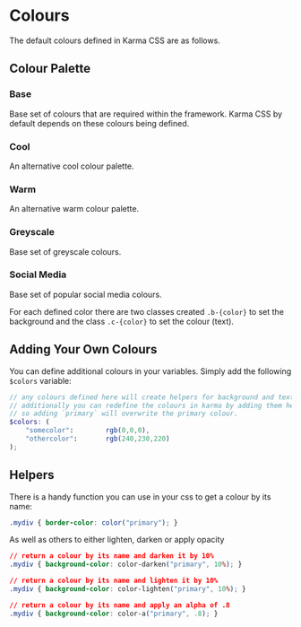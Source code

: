 # Colours

The default colours defined in Karma CSS are as follows.

## Colour Palette

### Base

Base set of colours that are required within the framework. Karma CSS by default 
depends on these colours being defined.

<script async src="//jsfiddle.net/stuartaccent/9ftazwsb/embed/result/"></script>

### Cool

An alternative cool colour palette.

<script async src="//jsfiddle.net/stuartaccent/5tu3ew2a/embed/result/"></script>

### Warm

An alternative warm colour palette.

<script async src="//jsfiddle.net/stuartaccent/41r3y0zo/embed/result/"></script>

### Greyscale

Base set of greyscale colours.

<script async src="//jsfiddle.net/stuartaccent/wzbq7ath/embed/result/"></script>

### Social Media

Base set of popular social media colours.

<script async src="//jsfiddle.net/stuartaccent/6159dcLa/embed/result/"></script>

For each defined color there are two classes created `.b-{color}` to set the background and the 
class `.c-{color}` to set the colour (text).

## Adding Your Own Colours

You can define additional colours in your variables. Simply add the following `$colors` variable:

```scss
// any colours defined here will create helpers for background and text colour
// additionally you can redefine the colours in karma by adding them here too
// so adding `primary` will overwrite the primary colour.
$colors: (
    "somecolor":        rgb(0,0,0),
    "othercolor":       rgb(240,230,220)
);
```

## Helpers

There is a handy function you can use in your css to get a colour by its name: 

```css
.mydiv { border-color: color("primary"); }
```

As well as others to either lighten, darken or apply opacity

```css
// return a colour by its name and darken it by 10%
.mydiv { background-color: color-darken("primary", 10%); }

// return a colour by its name and lighten it by 10%
.mydiv { background-color: color-lighten("primary", 10%); }

// return a colour by its name and apply an alpha of .8
.mydiv { background-color: color-a("primary", .8); }
```